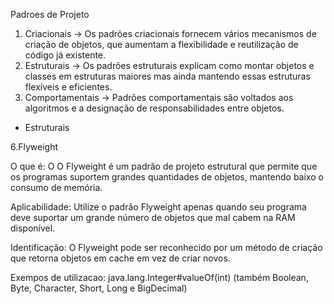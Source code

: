 Padroes de Projeto

1) Criacionais -> Os padrões criacionais fornecem vários mecanismos de criação de objetos, que aumentam a flexibilidade e reutilização de código já existente.
2) Estruturais -> Os padrões estruturais explicam como montar objetos e classes em estruturas maiores mas ainda mantendo essas estruturas flexíveis e eficientes.
3) Comportamentais -> Padrões comportamentais são voltados aos algoritmos e a designação de responsabilidades entre objetos.

* Estruturais

6.Flyweight

O que é:
O O Flyweight é um padrão de projeto estrutural que permite que os programas suportem grandes quantidades de objetos, mantendo baixo o consumo de memória.

Aplicabilidade:
Utilize o padrão Flyweight apenas quando seu programa deve suportar um grande número de objetos que mal cabem na RAM disponível.

Identificação:
O Flyweight pode ser reconhecido por um método de criação que retorna objetos em cache em vez de criar novos.

Exempos de utilizacao:
java.lang.Integer#valueOf(int) (também Boolean, Byte, Character, Short, Long e BigDecimal)